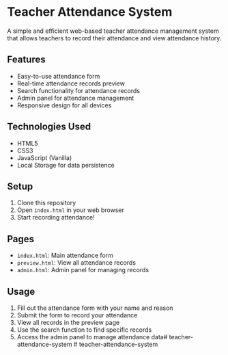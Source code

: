 # Teacher Attendance System

A simple and efficient web-based teacher attendance management system that allows teachers to record their attendance and view attendance history.

## Features

- Easy-to-use attendance form
- Real-time attendance records preview
- Search functionality for attendance records
- Admin panel for attendance management
- Responsive design for all devices

## Technologies Used

- HTML5
- CSS3
- JavaScript (Vanilla)
- Local Storage for data persistence

## Setup

1. Clone this repository
2. Open `index.html` in your web browser
3. Start recording attendance!

## Pages

- `index.html`: Main attendance form
- `preview.html`: View all attendance records
- `admin.html`: Admin panel for managing records

## Usage

1. Fill out the attendance form with your name and reason
2. Submit the form to record your attendance
3. View all records in the preview page
4. Use the search function to find specific records
5. Access the admin panel to manage attendance data#   t e a c h e r - a t t e n d a n c e - s y s t e m  
 #   t e a c h e r - a t t e n d a n c e - s y s t e m  
 